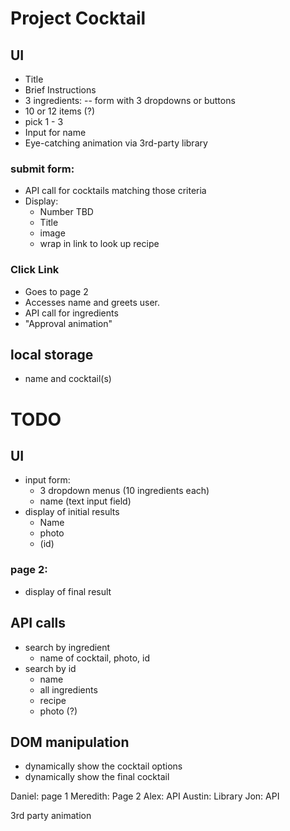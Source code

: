 # Project Cocktail

## UI
- Title
- Brief Instructions
- 3 ingredients:
-- form with 3 dropdowns or buttons
- 10 or 12 items (?)
- pick 1 - 3
- Input for name
- Eye-catching animation via 3rd-party library

### submit form:
- API call for cocktails matching those criteria
- Display:
    - Number TBD
    - Title
    - image
    - wrap in link to look up recipe

### Click Link
- Goes to page 2
- Accesses name and greets user.
- API call for ingredients
- "Approval animation"

## local storage
- name and cocktail(s)



# TODO
## UI
- input form:
    - 3 dropdown menus (10 ingredients each)
    - name (text input field)
- display of initial results
    - Name
    - photo
    - (id)
### page 2:
- display of final result
## API calls
- search by ingredient
    - name of cocktail, photo, id
- search by id
    - name
    - all ingredients
    - recipe
    - photo (?)
## DOM manipulation
- dynamically show the cocktail options
- dynamically show the final cocktail

Daniel: page 1
Meredith: Page 2
Alex: API 
Austin: Library
Jon: API

3rd party animation